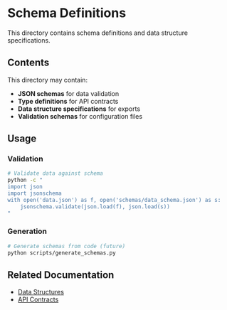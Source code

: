 # Schema Definitions

This directory contains schema definitions and data structure specifications.

## Contents

This directory may contain:

- **JSON schemas** for data validation
- **Type definitions** for API contracts
- **Data structure specifications** for exports
- **Validation schemas** for configuration files

## Usage

### Validation

```bash
# Validate data against schema
python -c "
import json
import jsonschema
with open('data.json') as f, open('schemas/data_schema.json') as s:
    jsonschema.validate(json.load(f), json.load(s))
"
```

### Generation

```bash
# Generate schemas from code (future)
python scripts/generate_schemas.py
```

## Related Documentation

- [Data Structures](../docs/SSOT/data_structures.md)
- [API Contracts](../src/graph/AGENTS.md)
